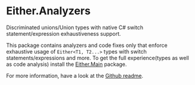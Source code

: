 # Either.Analyzers

Discriminated unions/Union types with native C# switch statement/expression exhaustiveness support.

This package contains analyzers and code fixes only that enforce exhaustive usage of `Either<T1, T2...>` types with switch statements/expressions and more. To get the full experience(types as well as code analysis) install the [Either.Main](https://www.nuget.org/packages/Either.Main) package.

For more information, have a look at the [Github readme](https://github.com/kharai-tor/Either?tab=readme-ov-file#either).